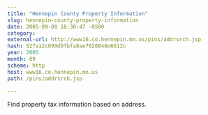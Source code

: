 ```yaml
---
title: "Hennepin County Property Information"
slug: hennepin-county-property-information
date: 2005-09-08 18:30:47 -0500
category: 
external-url: http://www16.co.hennepin.mn.us/pins/addrsrch.jsp
hash: 527a12c099d0fbfa8ae7020848e6612c
year: 2005
month: 09
scheme: http
host: www16.co.hennepin.mn.us
path: /pins/addrsrch.jsp

---
```


Find property tax information based on address.
